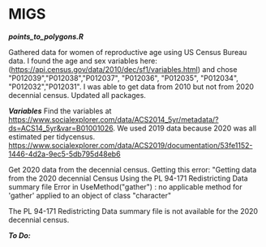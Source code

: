 # MIGS

***points_to_polygons.R***

Gathered data for women of reproductive age using US Census Bureau data.  I found the age and sex variables here:  (https://api.census.gov/data/2010/dec/sf1/variables.html) and chose "P012039","P012038","P012037", "P012036", "P012035", "P012034", "P012032","P012031".  I was able to get data from 2010 but not from 2020 decennial census.  Updated all packages.  

***Variables***
Find the variables at https://www.socialexplorer.com/data/ACS2014_5yr/metadata/?ds=ACS14_5yr&var=B01001026.  We used 2019 data because 2020 was all estimated per tidycensus.  https://www.socialexplorer.com/data/ACS2019/documentation/53fe1152-1446-4d2a-9ec5-5db795d48eb6

Get 2020 data from the decennial census.  Getting this error: "Getting data from the 2020 decennial Census
Using the PL 94-171 Redistricting Data summary file
Error in UseMethod("gather") : 
  no applicable method for 'gather' applied to an object of class "character"

The PL 94-171 Redistricting Data summary file is not available for the 2020 decennial census.  

  ***To Do:***


